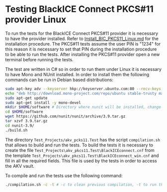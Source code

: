 # Testing BlackICE Connect PKCS#11 provider Linux

To run the tests for the BlackICE Connect PKCS#11 provider it is necessary to have the provider installed. Refer to [Install_BIC_PKCS11_Linux.md](Install_BIC_PKCS11_Linux.md) for the installation procedure. The PKCS#11 tests assume the user PIN is "1234" for this reason it is necessary to set that PIN during the installation procedure to be able to run the tests.  After installing the PKCS#11 provider open a new terminal before running the tests.

The test are written in C# so in order to run them under Linux it is necessary to have Mono and NUnit installed. In order to install them the following commands can be run in Debian based distributions:

```bash
sudo apt-key adv --keyserver hkp://keyserver.ubuntu.com:80 --recv-keys 3FA7E0328081BFF6A14DA29AA6A19B38D3D831EF
echo "deb http://download.mono-project.com/repo/ubuntu stable-trusty main" | sudo tee /etc/apt/sources.list.d/mono-official-stable.list
sudo apt-get update
sudo apt-get install -y mono-devel
mkdir $HOME/software # Directory where nunit will be installed, change to your own needs. In case of changing it you need to change the variable console_runner from the script compilation.sh
cd $HOME/software
wget https://github.com/nunit/nunit/archive/3.9.tar.gz
tar xzvf 3.9.tar.gz
cd nunit-3.9/
./build.sh
```

The directory `Test_Projects/akv_pcks11.Test` has the script `compilation.sh` that allows to build and run the tests. To build the tests it is necessary to create the file `Test_Projects\akv_pkcs11.Test\BlackICEconnect.cnf` from the template `Test_Projects\akv_pkcs11.Test\BlackICEconnect_win.cnf` and fill in all the required fields. This file is used by the tests in order to access the AKV vault.

To compile and run the tests use the following command:
```bash
./compilation.sh -c -t # -c to clean previous compilation, -t to run the tests
```